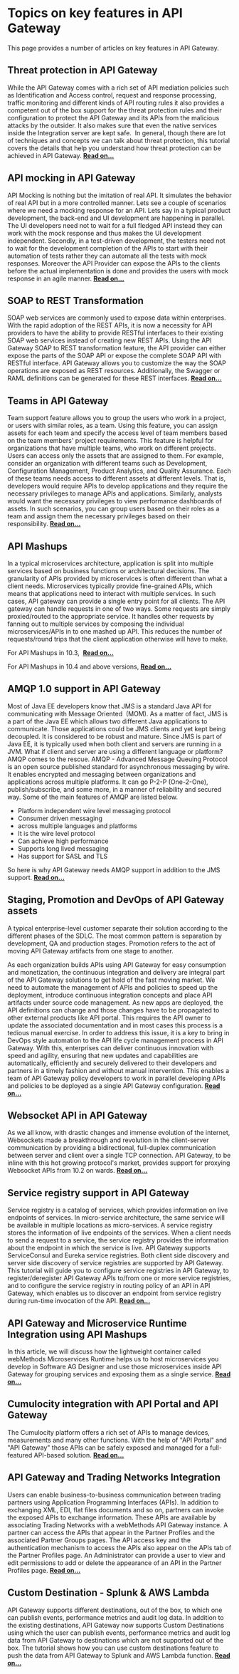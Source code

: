Topics on key features in API Gateway
==========================================================

This page provides a number of articles on key features in API Gateway.

Threat protection in API Gateway
--------------------------------

While the API Gateway comes with a rich set of API mediation policies such as Identification and Access control, request and response processing, traffic monitoring and different kinds of API routing rules it also provides a competent out of the box support for the threat protection rules and their configuration to protect the API Gateway and its APIs from the malicious attacks by the outsider. It also makes sure that even the native services inside the Integration server are kept safe.  In general, though there are lot of techniques and concepts we can talk about threat protection, this tutorial covers the details that help you understand how threat protection can be achieved in API Gateway. **[Read on...](http://techcommunity.softwareag.com/pwiki/-/wiki/Main/Threat%20protection%20in%20API%20Gateway)**

API mocking in API Gateway
--------------------------

API Mocking is nothing but the imitation of real API. It simulates the behavior of real API but in a more controlled manner. Lets see a couple of scenarios where we need a mocking response for an API. Lets say in a typical product development, the back-end and UI development are happening in parallel. The UI developers need not to wait for a full fledged API instead they can work with the mock response and thus makes the UI development independent. Secondly, in a test-driven development, the testers need not to wait for the development completion of the APIs to start with their automation of tests rather they can automate all the tests with mock responses. Moreover the API Provider can expose the APIs to the clients before the actual implementation is done and provides the users with mock response in an agile manner. **[Read on...](http://techcommunity.softwareag.com/pwiki/-/wiki/Main/API%20mocking%20in%20API%20Gateway)**

SOAP to REST Transformation
---------------------------

SOAP web services are commonly used to expose data within enterprises. With the rapid adoption of the REST APIs, it is now a necessity for API providers to have the ability to provide RESTful interfaces to their existing SOAP web services instead of creating new REST APIs. Using the API Gateway SOAP to REST transformation feature, the API provider can either expose the parts of the SOAP API or expose the complete SOAP API with RESTful interface. API Gateway allows you to customize the way the SOAP operations are exposed as REST resources. Additionally, the Swagger or RAML definitions can be generated for these REST interfaces. **[Read on...](http://techcommunity.softwareag.com/pwiki/-/wiki/Main/SOAP%20to%20REST%20Transformation)**

Teams in API Gateway
--------------------

Team support feature allows you to group the users who work in a project, or users with similar roles, as a team. Using this feature, you can assign assets for each team and specify the access level of team members based on the team members' project requirements. This feature is helpful for organizations that have multiple teams, who work on different projects. Users can access only the assets that are assigned to them. For example, consider an organization with different teams such as Development, Configuration Management, Product Analytics, and Quality Assurance. Each of these teams needs access to different assets at different levels. That is, developers would require APIs to develop applications and they require the necessary privileges to manage APIs and applications. Similarly, analysts would want the necessary privileges to view performance dashboards of assets. In such scenarios, you can group users based on their roles as a team and assign them the necessary privileges based on their responsibility. **[Read on...](http://techcommunity.softwareag.com/pwiki/-/wiki/Main/Teams%20in%20APIGateway)**

API Mashups
-----------

In a typical microservices architecture, application is split into multiple services based on business functions or architectural decisions. The granularity of APIs provided by microservices is often different than what a client needs. Microservices typically provide fine-grained APIs, which means that applications need to interact with multiple services. In such cases, API gateway can provide a single entry point for all clients. The API gateway can handle requests in one of two ways. Some requests are simply proxied/routed to the appropriate service. It handles other requests by fanning out to multiple services by composing the individual microservices/APIs in to one mashed up API. This reduces the number of requests/round trips that the client application otherwise will have to make. 

For API Mashups in 10.3,  **[Read on...](http://techcommunity.softwareag.com/pwiki/-/wiki/Main/API%20Mashups%20in%20API%20Gateway)**

For API Mashups in 10.4 and above versions, **[Read on...](http://techcommunity.softwareag.com/pwiki/-/wiki/Main/API%20Mashups%20in%20API%20Gateway%2010.4)**

AMQP 1.0 support in API Gateway
-------------------------------

Most of Java EE developers know that JMS is a standard Java API for communicating with Message Oriented  (MOM). As a matter of fact, JMS is a part of the Java EE which allows two different Java applications to communicate. Those applications could be JMS clients and yet kept being decoupled. It is considered to be robust and mature. Since JMS is part of Java EE, it is typically used when both client and servers are running in a JVM. What if client and server are using a different language or platform? AMQP comes to the rescue. AMQP - Advanced Message Queuing Protocol is an open source published standard for asynchronous messaging by wire. It enables encrypted and messaging between organizations and applications across multiple platforms. It can go P-2-P (One-2-One), publish/subscribe, and some more, in a manner of reliability and secured way. Some of the main features of AMQP are listed below.

*   Platform independent wire level messaging protocol
*   Consumer driven messaging
*   across multiple languages and platforms
*   It is the wire level protocol
*   Can achieve high performance
*   Supports long lived messaging
*   Has support for SASL and TLS

So here is why API Gateway needs AMQP support in addition to the JMS support. **[Read on...](http://techcommunity.softwareag.com/pwiki/-/wiki/Main/AMQP%201.0%20support%20in%20API%20Gateway)**

Staging, Promotion and DevOps of API Gateway assets
---------------------------------------------------

A typical enterprise-level customer separate their solution according to the different phases of the SDLC. The most common pattern is separation by development, QA and production stages. Promotion refers to the act of moving API Gateway artifacts from one stage to another. 

As each organization builds APIs using API Gateway for easy consumption and monetization, the continuous integration and delivery are integral part of the API Gateway solutions to get hold of the fast moving market. We need to automate the management of APIs and policies to speed up the deployment, introduce continuous integration concepts and place API artifacts under source code management. As new apps are deployed, the API definitions can change and those changes have to be propagated to other external products like API portal. This requires the API owner to update the associated documentation and in most cases this process is a tedious manual exercise. In order to address this issue, it is a key to bring in DevOps style automation to the API life cycle management process in API Gateway. With this, enterprises can deliver continuous innovation with speed and agility, ensuring that new updates and capabilities are automatically, efficiently and securely delivered to their developers and partners in a timely fashion and without manual intervention. This enables a team of API Gateway policy developers to work in parallel developing APIs and policies to be deployed as a single API Gateway configuration. **[Read on...](http://techcommunity.softwareag.com/pwiki/-/wiki/Main/Staging%2C%20Promotion%20and%20DevOps%20of%20API%20Gateway%20assets)**

Websocket API in API Gateway
----------------------------

As we all know, with drastic changes and immense evolution of the internet, Websockets made a breakthrough and revolution in the client-server communication by providing a bidirectional, full-duplex communication between server and client over a single TCP connection. API Gateway, to be inline with this hot growing protocol's market, provides support for proxying Websocket APIs from 10.2 on wards. **[Read on...](http://techcommunity.softwareag.com/pwiki/-/wiki/Main/Websocket%20API%20in%20API%20Gateway)**

Service registry support in API Gateway
---------------------------------------

Service registry is a catalog of services, which provides information on live endpoints of services. In micro-service architecture, the same service will be available in multiple locations as micro-services. A service registry stores the information of live endpoints of the services. When a client needs to send a request to a service, the service registry provides the information about the endpoint in which the service is live. API Gateway supports ServiceConsul and Eureka service registries. Both client side discovery and server side discovery of service registries are supported by API Gateway. This tutorial will guide you to configure service registries in API Gateway, to register/deregister API Gateway APIs to/from one or more service registries, and to configure the service registry in routing policy of an API in API Gateway, which enables us to discover an endpoint from service registry during run-time invocation of the API. **[Read on...](http://techcommunity.softwareag.com/pwiki/-/wiki/Main/Service%20registry%20support%20in%20API%20Gateway)**

API Gateway and Microservice Runtime Integration using API Mashups
------------------------------------------------------------------

In this article, we will discuss how the lightweight container called webMethods Microservices Runtime helps us to host microservices you develop in Software AG Designer and use those microservices inside API Gateway for grouping services and exposing them as a single service. **[Read on...](http://techcommunity.softwareag.com/pwiki/-/wiki/Main/API%20Gateway%20and%20Microservice%20Runtime%20Integration%20using%20API%20Mashups)**

Cumulocity integration with API Portal and API Gateway
------------------------------------------------------

The Cumulocity platform offers a rich set of APIs to manage devices, measurements and many other functions. With the help of "API Portal" and "API Gateway" those APIs can be safely exposed and managed for a full-featured API-based solution. **[Read on...](http://techcommunity.softwareag.com/pwiki/-/wiki/Main/Cumulocity%20integration%20with%20API%20Portal%20and%20API%20Gateway)**

API Gateway and Trading Networks Integration
--------------------------------------------

Users can enable business-to-business communication between trading partners using Application Programming Interfaces (APIs). In addition to exchanging XML, EDI, flat files documents and so on, partners can invoke the exposed APIs to exchange information. These APIs are available by associating Trading Networks with a webMethods API Gateway instance. A partner can access the APIs that appear in the Partner Profiles and the associated Partner Groups pages. The API access key and the authentication mechanism to access the APIs also appear on the APIs tab of the Partner Profiles page. An Administrator can provide a user to view and edit permissions to add or delete the appearance of an API in the Partner Profiles page. **[Read on...](http://techcommunity.softwareag.com/pwiki/-/wiki/Main/API%20Gateway%20and%20Trading%20Networks%20Integration)**


Custom Destination - Splunk & AWS Lambda
--------------------------------------------
API Gateway supports different destinations, out of the box, to which one can publish events, performance metrics and audit log data.  In addition to the existing destinations, API Gateway now supports Custom Destinations using which the user can publish events, performance metrics and audit log data from API Gateway to destinations which are not supported out of the box. The tutorial shows how you can use custom destinations feature to push the data from API Gateway to Splunk and AWS Lambda function. **[Read on...](https://github.com/SoftwareAG/webmethods-api-gateway/tree/10.7/docs/articles/features/Custom%20Destinations)**



